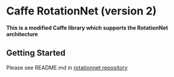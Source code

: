 # Caffe RotationNet (version 2)

**This is a modified Caffe library which supports the RotationNet architecture**

## Getting Started 

Please see README.md in [rotationnet repository](https://github.com/kanezaki/rotationnet)

